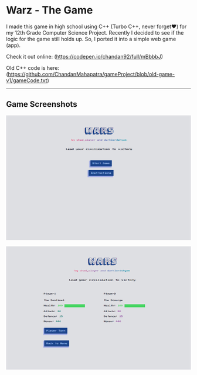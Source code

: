 # Warz - The Game
I made this game in high school using C++ (Turbo C++, never forget❤️) for my 12th Grade Computer Science Project.
Recently I decided to see if the logic for the game still holds up. So, I ported it into a simple web game (app). 

Check it out online:
(https://codepen.io/chandan92/full/mBbbbJ)


Old C++ code is here:
(https://github.com/ChandanMahapatra/gameProject/blob/old-game-v1/gameCode.txt)

---

## Game Screenshots

![Game Main Screen](https://github.com/ChandanMahapatra/gameProject/blob/old-game-v2/1.png)

![Gameplay Screen](https://github.com/ChandanMahapatra/gameProject/blob/old-game-v2/2.png)
